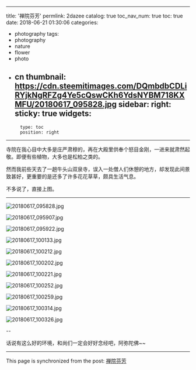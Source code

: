 
---
title: '禅院芬芳'
permlink: 2dazee
catalog: true
toc_nav_num: true
toc: true
date: 2018-06-21 01:30:06
categories:
- photography
tags:
- photography
- nature
- flower
- photo
- cn
thumbnail: https://cdn.steemitimages.com/DQmbdbCDLiRYjkNgRFZg4Ye5cQswCKh6YdsNYBM718KXMFU/20180617_095828.jpg
sidebar:
    right:
        sticky: true
widgets:
    -
        type: toc
        position: right
---


寺院在我心目中大多是庄严肃穆的，再在大殿里供奉个怒目金刚，一进来就肃然起敬。即便有些植物，大多也是松柏之类的。

然而我前些天去了一趟牛头山双泉寺，误入一处僧人们休憩的地方，却发现此间景致甚好，更重要的是还多了许多花花草草，颇具生活气息。

不多说了，直接上图。

----

![20180617_095828.jpg](https://cdn.steemitimages.com/DQmbdbCDLiRYjkNgRFZg4Ye5cQswCKh6YdsNYBM718KXMFU/20180617_095828.jpg)

![20180617_095907.jpg](https://cdn.steemitimages.com/DQmbKK5GzhzubHb4PGfS11GMg3gq7Nx98HrFwqHVgSKeAEM/20180617_095907.jpg)

![20180617_095922.jpg](https://cdn.steemitimages.com/DQmPJme8PxdYSHogjrN8oxhiNzPs39b4tAfN9Z3VEfn5P98/20180617_095922.jpg)

![20180617_100133.jpg](https://cdn.steemitimages.com/DQmfU82pSurf9NRnDiwg1QGUpkdzPBM1TomrnesbecvwSXr/20180617_100133.jpg)

![20180617_100212.jpg](https://cdn.steemitimages.com/DQmdXLeSbP8zEcjAH24KkpTKvko5WRFiy9At7LdYzsNuTaa/20180617_100212.jpg)

![20180617_100202.jpg](https://cdn.steemitimages.com/DQmbDwVMuRtCGADyfy1ytNZMA1gDEBhQKuuKjJcrX6uPsVn/20180617_100202.jpg)

![20180617_100221.jpg](https://cdn.steemitimages.com/DQmYxDUrzxzyWc44CXtioLrghzPMbdHqtTSsxwjhNBwHkNJ/20180617_100221.jpg)

![20180617_100252.jpg](https://cdn.steemitimages.com/DQmYyXHKaLt8kThAzExGY2phxzE8pDRsMUhhQYoxMhMsqvp/20180617_100252.jpg)

![20180617_100259.jpg](https://cdn.steemitimages.com/DQmQQ5yKEPVJBrJLVEF4g84y7SsugG1cYxSX5DuoEMcCpRW/20180617_100259.jpg)

![20180617_100314.jpg](https://cdn.steemitimages.com/DQmebH8FEkuK3tEQv3hYzMTucP59vnTbjnJrsmNaFfsCkuH/20180617_100314.jpg)

![20180617_100326.jpg](https://cdn.steemitimages.com/DQmYERqQ9KeZej8tGXJHbLPDZHjJgfRGqemMgSUu4YzSset/20180617_100326.jpg)

--

话说有这么好的环境，和尚们一定会好好念经吧，阿弥陀佛~~

- - -

This page is synchronized from the post: [禅院芬芳](https://steemit.com/@oflyhigh/2dazee)
